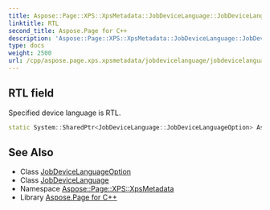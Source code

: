 ```yaml
---
title: Aspose::Page::XPS::XpsMetadata::JobDeviceLanguage::JobDeviceLanguageOption::RTL field
linktitle: RTL
second_title: Aspose.Page for C++
description: 'Aspose::Page::XPS::XpsMetadata::JobDeviceLanguage::JobDeviceLanguageOption::RTL field. Specified device language is RTL in C++.'
type: docs
weight: 2500
url: /cpp/aspose.page.xps.xpsmetadata/jobdevicelanguage/jobdevicelanguageoption/rtl/
---
```

## RTL field


Specified device language is RTL.

```cpp
static System::SharedPtr<JobDeviceLanguage::JobDeviceLanguageOption> Aspose::Page::XPS::XpsMetadata::JobDeviceLanguage::JobDeviceLanguageOption::RTL
```

## See Also

* Class [JobDeviceLanguageOption](../)
* Class [JobDeviceLanguage](../../)
* Namespace [Aspose::Page::XPS::XpsMetadata](../../../)
* Library [Aspose.Page for C++](../../../../)
